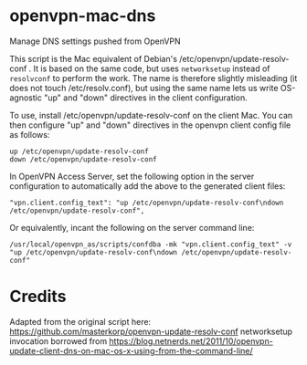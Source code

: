 # openvpn-mac-dns
Manage DNS settings pushed from OpenVPN

This script is the Mac equivalent of Debian's /etc/openvpn/update-resolv-conf . It is based on the same
code, but uses `networksetup` instead of `resolvconf` to perform the work.
The name is therefore slightly misleading (it does not touch /etc/resolv.conf),
but using the same name lets us write OS-agnostic "up" and "down" directives in the client configuration.

To use, install /etc/openvpn/update-resolv-conf on the client Mac. You can then configure "up" and "down"
directives in the openvpn client config file as follows:

```
up /etc/openvpn/update-resolv-conf
down /etc/openvpn/update-resolv-conf
```

In OpenVPN Access Server, set the following option in the server configuration to automatically
add the above to the generated client files:

```
"vpn.client.config_text": "up /etc/openvpn/update-resolv-conf\ndown /etc/openvpn/update-resolv-conf", 
```

Or equivalently, incant the following on the server command line:

```
/usr/local/openvpn_as/scripts/confdba -mk "vpn.client.config_text" -v "up /etc/openvpn/update-resolv-conf\ndown /etc/openvpn/update-resolv-conf"
```

# Credits

Adapted from the original script here: https://github.com/masterkorp/openvpn-update-resolv-conf
networksetup invocation borrowed from https://blog.netnerds.net/2011/10/openvpn-update-client-dns-on-mac-os-x-using-from-the-command-line/

